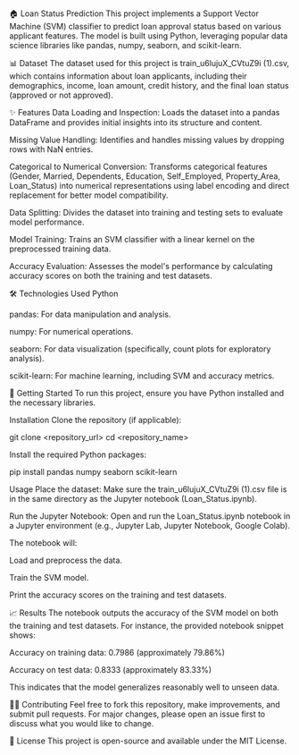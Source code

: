 🏠 Loan Status Prediction
This project implements a Support Vector Machine (SVM) classifier to predict loan approval status based on various applicant features. The model is built using Python, leveraging popular data science libraries like pandas, numpy, seaborn, and scikit-learn.

📊 Dataset
The dataset used for this project is train_u6lujuX_CVtuZ9i (1).csv, which contains information about loan applicants, including their demographics, income, loan amount, credit history, and the final loan status (approved or not approved).

✨ Features
Data Loading and Inspection: Loads the dataset into a pandas DataFrame and provides initial insights into its structure and content.

Missing Value Handling: Identifies and handles missing values by dropping rows with NaN entries.

Categorical to Numerical Conversion: Transforms categorical features (Gender, Married, Dependents, Education, Self_Employed, Property_Area, Loan_Status) into numerical representations using label encoding and direct replacement for better model compatibility.

Data Splitting: Divides the dataset into training and testing sets to evaluate model performance.

Model Training: Trains an SVM classifier with a linear kernel on the preprocessed training data.

Accuracy Evaluation: Assesses the model's performance by calculating accuracy scores on both the training and test datasets.

🛠️ Technologies Used
Python

pandas: For data manipulation and analysis.

numpy: For numerical operations.

seaborn: For data visualization (specifically, count plots for exploratory analysis).

scikit-learn: For machine learning, including SVM and accuracy metrics.

🚀 Getting Started
To run this project, ensure you have Python installed and the necessary libraries.

Installation
Clone the repository (if applicable):

git clone <repository_url>
cd <repository_name>

Install the required Python packages:

pip install pandas numpy seaborn scikit-learn

Usage
Place the dataset: Make sure the train_u6lujuX_CVtuZ9i (1).csv file is in the same directory as the Jupyter notebook (Loan_Status.ipynb).

Run the Jupyter Notebook: Open and run the Loan_Status.ipynb notebook in a Jupyter environment (e.g., Jupyter Lab, Jupyter Notebook, Google Colab).

The notebook will:

Load and preprocess the data.

Train the SVM model.

Print the accuracy scores on the training and test datasets.

📈 Results
The notebook outputs the accuracy of the SVM model on both the training and test datasets. For instance, the provided notebook snippet shows:

Accuracy on training data: 0.7986 (approximately 79.86%)

Accuracy on test data: 0.8333 (approximately 83.33%)

This indicates that the model generalizes reasonably well to unseen data.

🧑‍💻 Contributing
Feel free to fork this repository, make improvements, and submit pull requests. For major changes, please open an issue first to discuss what you would like to change.

📄 License
This project is open-source and available under the MIT License.
